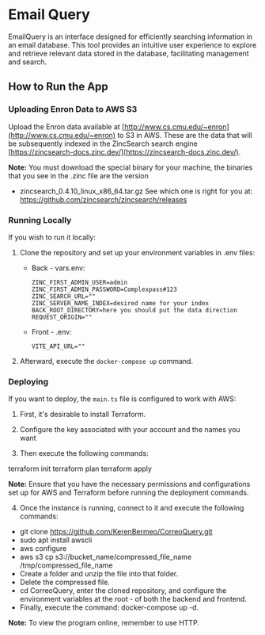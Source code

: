 # Email Query

EmailQuery is an interface designed for efficiently searching information in an email database. This tool provides an intuitive user experience to explore and retrieve relevant data stored in the database, facilitating management and search.

## How to Run the App

### Uploading Enron Data to AWS S3

Upload the Enron data available at [http://www.cs.cmu.edu/~enron](http://www.cs.cmu.edu/~enron) to S3 in AWS. These are the data that will be subsequently indexed in the ZincSearch search engine [https://zincsearch-docs.zinc.dev/](https://zincsearch-docs.zinc.dev/).

**Note:** You must download the special binary for your machine, the binaries that you see in the .zinc file are the version
- zincsearch_0.4.10_linux_x86_64.tar.gz
See which one is right for you at: https://github.com/zincsearch/zincsearch/releases

### Running Locally

If you wish to run it locally:

1. Clone the repository and set up your environment variables in .env files:

   - Back - vars.env:
     ```
     ZINC_FIRST_ADMIN_USER=admin
     ZINC_FIRST_ADMIN_PASSWORD=Complexpass#123
     ZINC_SEARCH_URL=""
     ZINC_SERVER_NAME_INDEX=desired name for your index
     BACK_ROOT_DIRECTORY=here you should put the data direction
     REQUEST_ORIGIN=""
     ```

   - Front - .env:
     ```
     VITE_API_URL=""
     ```

2. Afterward, execute the `docker-compose up` command.

### Deploying

If you want to deploy, the `main.ts` file is configured to work with AWS:

1. First, it's desirable to install Terraform.
   
2. Configure the key associated with your account and the names you want
   
3. Then execute the following commands:

terraform init
terraform plan
terraform apply


**Note:** Ensure that you have the necessary permissions and configurations set up for AWS and Terraform before running the deployment commands.

4. Once the instance is running, connect to it and execute the following commands:

- git clone https://github.com/KerenBermeo/CorreoQuery.git
- sudo apt install awscli
- aws configure
- aws s3 cp s3://bucket_name/compressed_file_name /tmp/compressed_file_name
- Create a folder and unzip the file into that folder.
- Delete the compressed file.
- cd CorreoQuery, enter the cloned repository, and configure the environment variables at the root - of both the backend and frontend.
- Finally, execute the command: docker-compose up -d.

**Note:** To view the program online, remember to use HTTP.